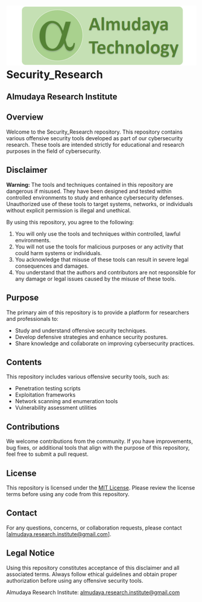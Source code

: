 # ![Logo](logo_almudaya5.png) Security_Research

## Almudaya Research Institute

## Overview
Welcome to the Security_Research repository. This repository contains various offensive security tools developed as part of our cybersecurity research. These tools are intended strictly for educational and research purposes in the field of cybersecurity.

## Disclaimer
**Warning:** The tools and techniques contained in this repository are dangerous if misused. They have been designed and tested within controlled environments to study and enhance cybersecurity defenses. Unauthorized use of these tools to target systems, networks, or individuals without explicit permission is illegal and unethical.

By using this repository, you agree to the following:
1. You will only use the tools and techniques within controlled, lawful environments.
2. You will not use the tools for malicious purposes or any activity that could harm systems or individuals.
3. You acknowledge that misuse of these tools can result in severe legal consequences and damages.
4. You understand that the authors and contributors are not responsible for any damage or legal issues caused by the misuse of these tools.

## Purpose
The primary aim of this repository is to provide a platform for researchers and professionals to:
- Study and understand offensive security techniques.
- Develop defensive strategies and enhance security postures.
- Share knowledge and collaborate on improving cybersecurity practices.

## Contents
This repository includes various offensive security tools, such as:
- Penetration testing scripts
- Exploitation frameworks
- Network scanning and enumeration tools
- Vulnerability assessment utilities

## Contributions
We welcome contributions from the community. If you have improvements, bug fixes, or additional tools that align with the purpose of this repository, feel free to submit a pull request.

## License
This repository is licensed under the [MIT License](LICENSE). Please review the license terms before using any code from this repository.

## Contact
For any questions, concerns, or collaboration requests, please contact [almudaya.research.institute@gmail.com].

## Legal Notice
Using this repository constitutes acceptance of this disclaimer and all associated terms. Always follow ethical guidelines and obtain proper authorization before using any offensive security tools.

Almudaya Research Institute:
almudaya.research.institute@gmail.com
